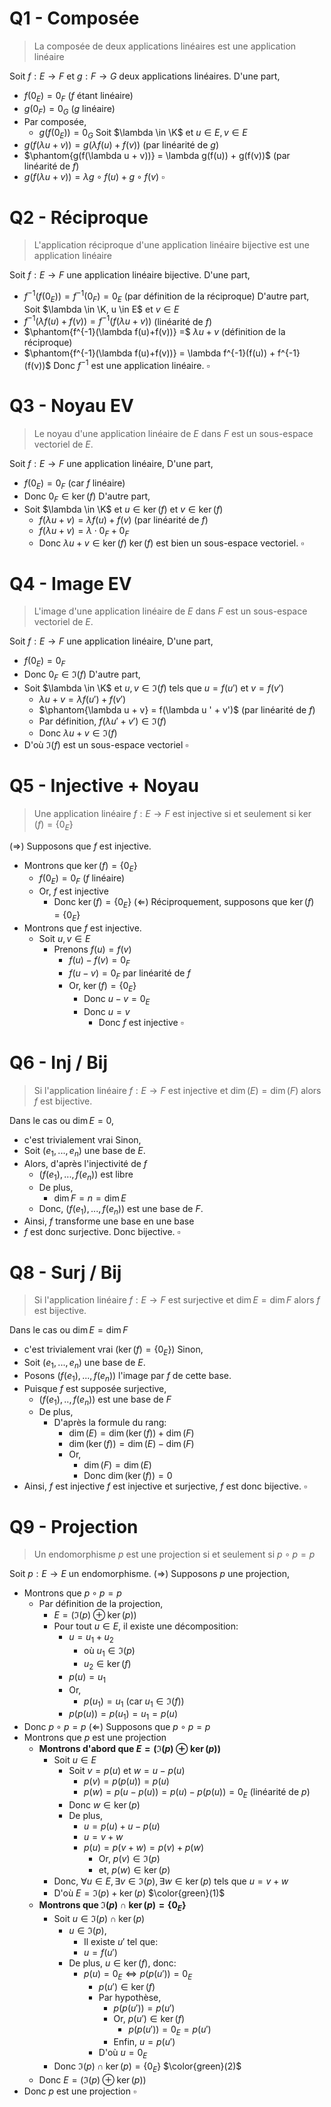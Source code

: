 $\newcommand{\Im}{\text{Im}}\newcommand{\K}{\mathbb{K}}$
# Q1 - Composée

> La composée de deux applications linéaires est une application linéaire

Soit $f:E \to F$ et $g:F \to G$ deux applications linéaires.
D'une part,
- $f(0_E) = 0_F$ ($f$ étant linéaire)
- $g(0_F)=0_G$ ($g$ linéaire)
- Par composée,
	- $g(f(0_E)) = 0_G$
Soit $\lambda \in \K$ et $u \in E, v\in E$
- $g(f(\lambda u + v)) = g(\lambda f(u)+f(v))$ (par linéarité de $g$)
- $\phantom{g(f(\lambda u + v))} = \lambda g(f(u)) + g(f(v))$ (par linéarité de $f$)
- $g(f(\lambda u + v)) = \lambda g \circ f(u) + g \circ f (v)$
$\square$
# Q2 - Réciproque

> L'application réciproque d'une application linéaire bijective est une application linéaire

Soit $f:E \to F$ une application linéaire bijective.
D'une part,
- $f^{-1}(f(0_E)) = f^{-1}(0_F) = 0_E$ (par définition de la réciproque)
D'autre part,
Soit $\lambda \in \K, u \in E$ et $v \in E$
- $f^{-1}(\lambda f(u)+f(v)) = f^{-1}(f(\lambda u + v))$ (linéarité de $f$)
- $\phantom{f^{-1}(\lambda f(u)+f(v))} =$ $\lambda u + v$ (définition de la réciproque)
- $\phantom{f^{-1}(\lambda f(u)+f(v))} = \lambda f^{-1}(f(u)) + f^{-1}(f(v))$
Donc $f^{-1}$ est une application linéaire.
$\square$
# Q3 - Noyau EV

> Le noyau d'une application linéaire de $E$ dans $F$ est un sous-espace vectoriel de $E$.

Soit $f:E \to F$ une application linéaire,
D'une part,
- $f(0_E) = 0_F$ (car $f$ linéaire)
- Donc $0_F \in \ker(f)$
D'autre part,
- Soit $\lambda \in \K$ et $u \in \ker(f)$ et $v \in \ker(f)$
	- $f(\lambda u + v) = \lambda f(u) + f(v)$ (par linéarité de $f$)
	- $f(\lambda u + v) = \lambda \cdot 0_F + 0_F$
	- Donc $\lambda u + v \in \ker(f)$
$\ker(f)$ est bien un sous-espace vectoriel.
$\square$
# Q4 - Image EV

> L'image d'une application linéaire de $E$ dans $F$ est un sous-espace vectoriel de $E$.

Soit $f:E\to F$ une application linéaire,
D'une part,
- $f(0_E) = 0_F$
- Donc $0_F \in \Im(f)$ 
D'autre part,
- Soit $\lambda \in \K$ et $u, v \in \Im(f)$ tels que $u = f(u')$ et $v = f(v')$
	- $\lambda u + v = \lambda f(u') + f(v')$
	- $\phantom{\lambda u + v} = f(\lambda u ' + v')$ (par linéarité de $f$)
	- Par définition, $f(\lambda u' + v') \in \Im(f)$
	- Donc $\lambda u + v \in \Im(f)$
- D'où $\Im(f)$ est un sous-espace vectoriel
$\square$

# Q5 - Injective + Noyau

> Une application linéaire $f:E \to F$ est injective si et seulement si $\ker(f) = \{0_E\}$

$(\Rightarrow)$ Supposons que $f$ est injective.
- Montrons que $\ker(f) = \{0_E\}$
	- $f(0_E) = 0_F$ ($f$ linéaire)
	- Or, $f$ est injective
		- Donc $\ker(f) = \{0_E\}$
$(\Leftarrow)$ Réciproquement, supposons que $\ker(f) = \{0_E\}$
- Montrons que $f$ est injective.
	- Soit $u,v \in E$
		- Prenons $f(u) = f(v)$
			- $f(u)-f(v)=0_F$
			- $f(u-v) = 0_F$ par linéarité de $f$
			- Or, $\ker(f) = \{0_E\}$
				- Donc $u-v = 0_E$
				- Donc $u=v$
					- Donc $f$ est injective
$\square$

# Q6 - Inj / Bij

> Si l'application linéaire $f:E\to F$ est injective et $\dim(E) = \dim(F)$ alors $f$ est bijective.

Dans le cas ou $\dim E = 0,$ 
- c'est trivialement vrai
Sinon,
- Soit $(e_1, ..., e_n)$ une base de $E$.
- Alors, d'après l'injectivité de $f$
	- $(f(e_1), ..., f(e_n))$ est libre
	- De plus,
		- $\dim F = n = \dim E$
	- Donc, $(f(e_1), ..., f(e_n))$ est une base de $F$. 
- Ainsi, $f$ transforme une base en une base
- $f$ est donc surjective.
Donc bijective.
$\square$

# Q8 - Surj / Bij

> Si l'application linéaire $f:E \to F$ est surjective et $\dim E = \dim F$ alors $f$ est bijective.

Dans le cas ou $\dim E = \dim F$
- c'est trivialement vrai ($\ker(f)=\{0_E\}$)
Sinon,
- Soit $(e_1, ..., e_n)$ une base de $E$.
- Posons $(f(e_1), ..., f(e_n))$ l'image par $f$ de cette base.
- Puisque $f$ est supposée surjective,
	- $(f(e_1), .., f(e_n))$ est une base de $F$
	- De plus,
		- D'après la formule du rang:
			- $\dim(E) = \dim(\ker(f))+\dim(F)$
			- $\dim(\ker(f)) = \dim(E) - \dim(F)$
			- Or, 
				- $\dim(F) = \dim(E)$
				- Donc $\dim(\ker(f)) = 0$
- Ainsi, $f$ est injective
$f$ est injective et surjective,
$f$ est donc bijective.
$\square$

# Q9 - Projection

> Un endomorphisme $p$ est une projection si et seulement si $p \circ p = p$

Soit $p:E \to E$ un endomorphisme.
$(\Rightarrow)$ Supposons $p$ une projection,
- Montrons que $p \circ p = p$
	- Par définition de la projection, 
		- $E = (\Im(p) \oplus \ker(p))$
		- Pour tout $u \in E$, il existe une décomposition:
			- $u = u_1 + u_2$
				- où $u_1 \in \Im(p)$
				- $u_2 \in \ker(f)$
			- $p(u) = u_1$
			- Or,
				- $p(u_1) = u_1$ (car $u_1 \in \Im(f)$)
			- $p(p(u)) = p(u_1) = u_1 = p(u)$
- Donc $p \circ p = p$
$(\Leftarrow)$ Supposons que $p \circ p = p$
- Montrons que $p$ est une projection
	- **Montrons d'abord que $E = (\Im(p) \oplus \ker(p))$**
		- Soit $u \in E$
			- Soit $v = p(u)$ et $w = u - p(u)$
				- $p(v) = p(p(u)) = p(u)$
				- $p(w) = p(u - p(u)) = p(u) - p(p(u)) = 0_E$ (linéarité de $p$)
			- Donc $w \in \ker(p)$
			- De plus,
				- $u = p(u) + u - p(u)$
				- $u = v + w$
				- $p(u) = p(v + w) = p(v) + p(w)$
					- Or, $p(v) \in \Im(p)$
					- et, $p(w) \in \ker(p)$
		- Donc, $\forall u \in E, \exists v \in \Im(p), \exists w \in \ker(p)$ tels que $u = v+w$
		- D'où $E = \Im(p) + \ker(p)$ $\color{green}(1)$
	- **Montrons que $\Im(p) \cap \ker(p) = \{0_E\}$**
		- Soit $u \in \Im(p) \cap \ker(p)$
			- $u \in \Im(p),$
				- Il existe $u'$ tel que:
				- $u = f(u')$
			- De plus, $u \in \ker(f)$, donc:
				- $p(u)=0_E \iff p(p(u')) = 0_E$
					- $p(u') \in \ker(f)$
					- Par hypothèse,
						- $p(p(u')) = p(u')$
						- Or, $p(u') \in \ker(f)$
							- $p(p(u'))=0_E=p(u')$
						- Enfin, $u = p(u')$
					- D'où $u = 0_E$
		- Donc $\Im(p) \cap \ker(p) = \{0_E\}$ $\color{green}(2)$
	- Donc $E = (\Im(p) \oplus \ker(p))$
- Donc $p$ est une projection
$\square$